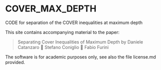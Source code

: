 # COVER_MAX_DEPTH
CODE for separation of the COVER inequalities at maximum depth 

This site contains accompanying material to the paper:

> Separating Cover Inequalities of Maximum Depth
by Daniele Catanzaro  Stefano Coniglio  Fabio Furini

The software is for academic purposes only, see also the file license.md  provided.

